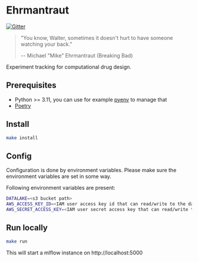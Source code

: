 # Ehrmantraut

[![Gitter](https://badges.gitter.im/discoverai/community.svg)](https://gitter.im/discoverai/community?utm_source=badge&utm_medium=badge&utm_campaign=pr-badge)

> "You know, Walter, sometimes it doesn't hurt to have someone watching your back."
>
> -- Michael "Mike" Ehrmantraut (Breaking Bad)

Experiment tracking for computational drug design.

## Prerequisites
* Python >= 3.11, you can use for example [pyenv](https://github.com/pyenv/pyenv#installation) to manage that
* [Poetry](https://python-poetry.org/docs/#installation)

## Install
```bash
make install
```

## Config
Configuration is done by environment variables. Please make sure the environment variables are
set in some way.

Following environment variables are present:
```bash
DATALAKE=<s3 bucket path>
AWS_ACCESS_KEY_ID=<IAM user access key id that can read/write to the datalake>
AWS_SECRET_ACCESS_KEY=<IAM user secret access key that can read/write to the datalake>
```

## Run locally
```bash
make run
```
This will start a mlflow instance on http://localhost:5000
